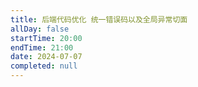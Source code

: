 ```yaml
---
title: 后端代码优化 统一错误码以及全局异常切面
allDay: false
startTime: 20:00
endTime: 21:00
date: 2024-07-07
completed: null
---
```

